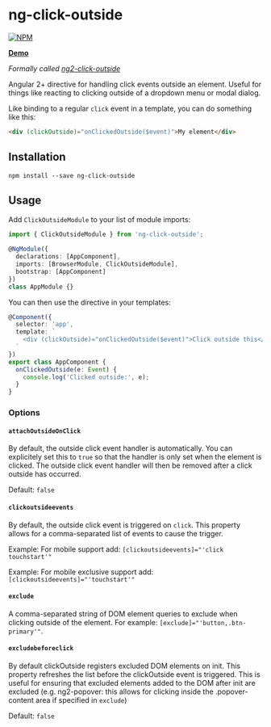 # ng-click-outside

[![NPM](https://nodei.co/npm/ng-click-outside.png?compact=true)](https://nodei.co/npm/ng-click-outside/)

**[Demo](https://echeung.me/ng-click-outside/)**

*Formally called [ng2-click-outside](https://github.com/arkon/ng2-click-outside)*

Angular 2+ directive for handling click events outside an element. Useful for things like reacting to clicking
outside of a dropdown menu or modal dialog.

Like binding to a regular `click` event in a template, you can do something like this:

```HTML
<div (clickOutside)="onClickedOutside($event)">My element</div>
```


## Installation

```shell
npm install --save ng-click-outside
```


## Usage

Add `ClickOutsideModule` to your list of module imports:

```typescript
import { ClickOutsideModule } from 'ng-click-outside';

@NgModule({
  declarations: [AppComponent],
  imports: [BrowserModule, ClickOutsideModule],
  bootstrap: [AppComponent]
})
class AppModule {}
```

You can then use the directive in your templates:

```typescript
@Component({
  selector: 'app',
  template: `
    <div (clickOutside)="onClickedOutside($event)">Click outside this</div>
  `
})
export class AppComponent {
  onClickedOutside(e: Event) {
    console.log('Clicked outside:', e);
  }
}
```

### Options

#### `attachOutsideOnClick`

By default, the outside click event handler is automatically. You can explicitely set this to `true`
so that the handler is only set when the element is clicked. The outside click event handler will
then be removed after a click outside has occurred.

Default: `false`

#### `clickoutsideevents`

By default, the outside click event is triggered on `click`. This property allows for a comma-separated list of events to cause the trigger.

Example: For mobile support add:
`[clickoutsideevents]="'click touchstart'"`

Example: For mobile exclusive support add:
`[clickoutsideevents]="'touchstart'"`

#### `exclude`

A comma-separated string of DOM element queries to exclude when clicking outside of the element. For example: `[exclude]="'button,.btn-primary'"`.

#### `excludebeforeclick`

By default clickOutside registers excluded DOM elements on init. This property refreshes the list before the clickOutside event is triggered. This is useful for ensuring that excluded elements added to the DOM after init are excluded (e.g. ng2-popover: this allows for clicking inside the .popover-content area if specified in `exclude`)

Default: `false`
